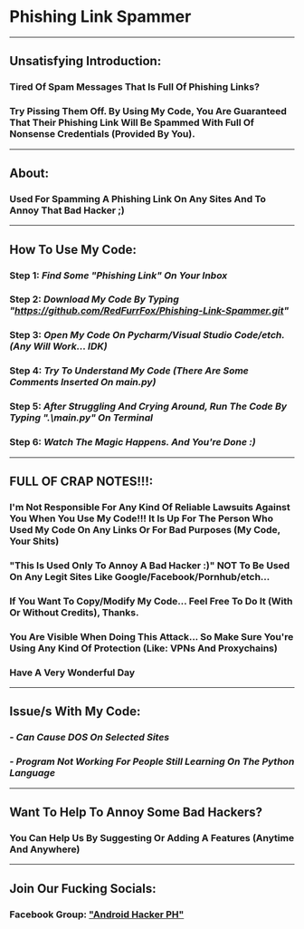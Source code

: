 # **Phishing Link Spammer**

---

## Unsatisfying Introduction:

### Tired Of Spam Messages That Is Full Of Phishing Links?
### Try Pissing Them Off. By Using My Code, You Are Guaranteed That Their Phishing Link Will Be Spammed With Full Of Nonsense Credentials (Provided By You).

---
## About:
### Used For Spamming A Phishing Link On Any Sites And To Annoy That Bad Hacker ;)

---

## How To Use My Code:

### Step 1: _Find Some "Phishing Link" On Your Inbox_
### Step 2: _Download My Code By Typing "https://github.com/RedFurrFox/Phishing-Link-Spammer.git"_
### Step 3: _Open My Code On Pycharm/Visual Studio Code/etch. (Any Will Work... IDK)_
### Step 4: _Try To Understand My Code (There Are Some Comments Inserted On main.py)_
### Step 5: _After Struggling And Crying Around, Run The Code By Typing **".\main.py"** On Terminal_
### Step 6: _Watch The Magic Happens. And You're Done :)_

---

## FULL OF CRAP NOTES!!!:

### I'm Not Responsible For Any Kind Of Reliable Lawsuits Against You When You Use My Code!!! It Is Up For The Person Who Used My Code On Any Links Or For Bad Purposes (My Code, Your Shits)
### "This Is Used Only To Annoy A Bad Hacker :)" NOT To Be Used On Any Legit Sites Like Google/Facebook/Pornhub/etch...
### If You Want To Copy/Modify My Code... Feel Free To Do It (With Or Without Credits), Thanks.
### You Are Visible When Doing This Attack... So Make Sure You're Using Any Kind Of Protection (Like: VPNs And Proxychains)
###
### Have A Very Wonderful Day

---

## Issue/s With My Code:

### _- Can Cause DOS On Selected Sites_
### _- Program Not Working For People Still Learning On The Python Language_

---

## Want To Help To Annoy Some Bad Hackers?

### You Can Help Us By Suggesting Or Adding A Features (Anytime And Anywhere)

---

## Join Our Fucking Socials:

### Facebook Group: ["Android Hacker PH"](https://www.facebook.com/groups/1778790372291663)
